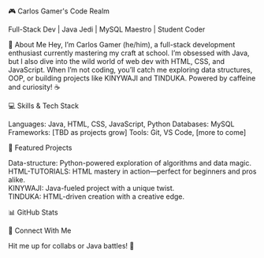 🎮 Carlos Gamer's Code Realm

  



  Full-Stack Dev | Java Jedi | MySQL Maestro | Student Coder



👾 About Me
Hey, I’m Carlos Gamer (he/him), a full-stack development enthusiast currently mastering my craft at school. I’m obsessed with Java, but I also dive into the wild world of web dev with HTML, CSS, and JavaScript. When I’m not coding, you’ll catch me exploring data structures, OOP, or building projects like KINYWAJI and TINDUKA. Powered by caffeine and curiosity! ☕

💻 Skills & Tech Stack

Languages: Java, HTML, CSS, JavaScript, Python
Databases: MySQL
Frameworks: [TBD as projects grow]
Tools: Git, VS Code, [more to come]


🌟 Featured Projects

Data-structure: Python-powered exploration of algorithms and data magic.  
HTML-TUTORIALS: HTML mastery in action—perfect for beginners and pros alike.  
KINYWAJI: Java-fueled project with a unique twist.  
TINDUKA: HTML-driven creation with a creative edge.


📊 GitHub Stats

  
  



📲 Connect With Me

  
  



  Hit me up for collabs or Java battles! 🚀
